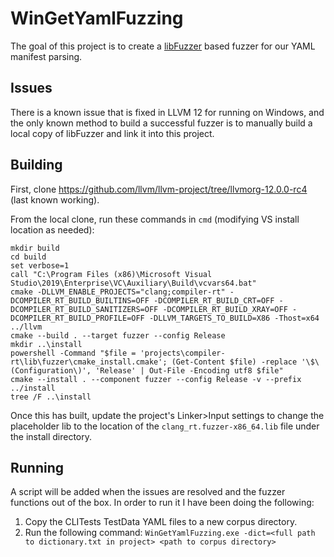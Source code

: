 # WinGetYamlFuzzing
The goal of this project is to create a [libFuzzer](http://llvm.org/docs/LibFuzzer.html) based fuzzer for our YAML manifest parsing.

## Issues
There is a known issue that is fixed in LLVM 12 for running on Windows, and the only known method to build a successful fuzzer is to manually build a local copy of libFuzzer and link it into this project.

## Building

First, clone https://github.com/llvm/llvm-project/tree/llvmorg-12.0.0-rc4 (last known working).

From the local clone, run these commands in `cmd` (modifying VS install location as needed):
```
mkdir build
cd build
set verbose=1
call "C:\Program Files (x86)\Microsoft Visual Studio\2019\Enterprise\VC\Auxiliary\Build\vcvars64.bat"
cmake -DLLVM_ENABLE_PROJECTS="clang;compiler-rt" -DCOMPILER_RT_BUILD_BUILTINS=OFF -DCOMPILER_RT_BUILD_CRT=OFF -DCOMPILER_RT_BUILD_SANITIZERS=OFF -DCOMPILER_RT_BUILD_XRAY=OFF -DCOMPILER_RT_BUILD_PROFILE=OFF -DLLVM_TARGETS_TO_BUILD=X86 -Thost=x64 ../llvm
cmake --build . --target fuzzer --config Release
mkdir ..\install
powershell -Command "$file = 'projects\compiler-rt\lib\fuzzer\cmake_install.cmake'; (Get-Content $file) -replace '\$\(Configuration\)', 'Release' | Out-File -Encoding utf8 $file"
cmake --install . --component fuzzer --config Release -v --prefix ../install
tree /F ..\install
```

Once this has built, update the project's Linker>Input settings to change the placeholder lib to the location of the `clang_rt.fuzzer-x86_64.lib` file under the install directory.

## Running
A script will be added when the issues are resolved and the fuzzer functions out of the box. In order to run it I have been doing the following:
1. Copy the CLITests TestData YAML files to a new corpus directory.
2. Run the following command: `WinGetYamlFuzzing.exe -dict=<full path to dictionary.txt in project> <path to corpus directory>`